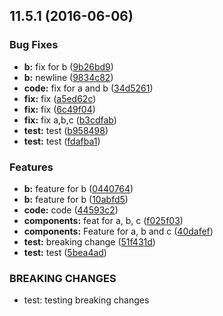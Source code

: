 <a name="11.5.1"></a>
## 11.5.1 (2016-06-06)


### Bug Fixes

* **b:** fix for b ([9b26bd9](https://aui-team-bot/:j6Rw/%22Jt4J+3~Y-%,@bitbucket.org/atlassian/atlaskit-spike.git/commits/9b26bd9))
* **b:** newline ([9834c82](https://aui-team-bot/:j6Rw/%22Jt4J+3~Y-%,@bitbucket.org/atlassian/atlaskit-spike.git/commits/9834c82))
* **code:** fix for a and b ([34d5261](https://aui-team-bot/:j6Rw/%22Jt4J+3~Y-%,@bitbucket.org/atlassian/atlaskit-spike.git/commits/34d5261))
* **fix:** fix ([a5ed62c](https://aui-team-bot/:j6Rw/%22Jt4J+3~Y-%,@bitbucket.org/atlassian/atlaskit-spike.git/commits/a5ed62c))
* **fix:** fix ([6c49f04](https://aui-team-bot/:j6Rw/%22Jt4J+3~Y-%,@bitbucket.org/atlassian/atlaskit-spike.git/commits/6c49f04))
* **fix:** fix a,b,c ([b3cdfab](https://aui-team-bot/:j6Rw/%22Jt4J+3~Y-%,@bitbucket.org/atlassian/atlaskit-spike.git/commits/b3cdfab))
* **test:** test ([b958498](https://aui-team-bot/:j6Rw/%22Jt4J+3~Y-%,@bitbucket.org/atlassian/atlaskit-spike.git/commits/b958498))
* **test:** test ([fdafba1](https://aui-team-bot/:j6Rw/%22Jt4J+3~Y-%,@bitbucket.org/atlassian/atlaskit-spike.git/commits/fdafba1))


### Features

* **b:** feature for b ([0440764](https://aui-team-bot/:j6Rw/%22Jt4J+3~Y-%,@bitbucket.org/atlassian/atlaskit-spike.git/commits/0440764))
* **b:** feature for b ([10abfd5](https://aui-team-bot/:j6Rw/%22Jt4J+3~Y-%,@bitbucket.org/atlassian/atlaskit-spike.git/commits/10abfd5))
* **code:** code ([44593c2](https://aui-team-bot/:j6Rw/%22Jt4J+3~Y-%,@bitbucket.org/atlassian/atlaskit-spike.git/commits/44593c2))
* **components:** feat for a, b, c ([f025f03](https://aui-team-bot/:j6Rw/%22Jt4J+3~Y-%,@bitbucket.org/atlassian/atlaskit-spike.git/commits/f025f03))
* **components:** Feature for a, b and c ([40dafef](https://aui-team-bot/:j6Rw/%22Jt4J+3~Y-%,@bitbucket.org/atlassian/atlaskit-spike.git/commits/40dafef))
* **test:** breaking change ([51f431d](https://aui-team-bot/:j6Rw/%22Jt4J+3~Y-%,@bitbucket.org/atlassian/atlaskit-spike.git/commits/51f431d))
* **test:** test ([5bea4ad](https://aui-team-bot/:j6Rw/%22Jt4J+3~Y-%,@bitbucket.org/atlassian/atlaskit-spike.git/commits/5bea4ad))


### BREAKING CHANGES

* test: testing breaking changes



